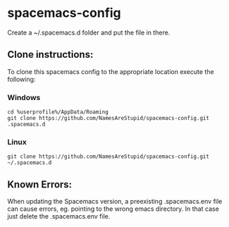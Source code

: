 # spacemacs-config

Create a ~/.spacemacs.d folder and put the file in there.

## Clone instructions:

To clone this spacemacs config to the appropriate location execute the following:

### Windows
```
cd %userprofile%/AppData/Roaming
git clone https://github.com/NamesAreStupid/spacemacs-config.git .spacemacs.d

```
### Linux
```
git clone https://github.com/NamesAreStupid/spacemacs-config.git ~/.spacemacs.d

```

## Known Errors:
When updating the Spacemacs version, a preexisting .spacemacs.env file can cause errors, eg. pointing to the wrong emacs directory. In that case just delete the .spacemacs.env file.
